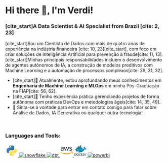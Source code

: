 # Hi there 👋, I'm Verdi!

### [cite_start]A Data Scientist & AI Specialist from Brazil [cite: 2, 23]

[cite_start]Sou um Cientista de Dados com mais de quatro anos de experiência na indústria financeira [cite: 10, 23][cite_start], com foco em criar soluções de Inteligência Artificial para prevenção à fraude[cite: 11, 13]. [cite_start]Minhas principais responsabilidades incluem o desenvolvimento de agentes autônomos de IA, a construção de modelos preditivos com Machine Learning e a automação de processos complexos[cite: 29, 31, 32].

- [cite_start]🌱 Atualmente, estou aprofundando meus conhecimentos em **Engenharia de Machine Learning e MLOps** em minha Pós-Graduação na FIAP[cite: 56, 62].
- [cite_start]🔭 Tenho experiência prática gerenciando projetos de forma autônoma com práticas DevOps e metodologias ágeis[cite: 14, 35, 49].
- 💬 Sinta-se à vontade para entrar em contato comigo para falar sobre Análise de Dados, IA Generativa ou qualquer outra tecnologia!

<br>

### Languages and Tools:

<p align="left"> 
    <a href="https://www.python.org" target="_blank" rel="noreferrer"> 
        <img src="https://raw.githubusercontent.com/devicons/devicon/master/icons/python/python-original.svg" alt="python" width="40" height="40"/> 
    </a> 
    <a href="https://www.snowflake.com/" target="_blank" rel="noreferrer"> 
        <img src="https://cdn.jsdelivr.net/gh/devicons/devicon/icons/snowflake/snowflake-original.svg" alt="snowflake" width="40" height="40"/>
    </a>
    <a href="https://www.getdbt.com/" target="_blank" rel="noreferrer"> 
        <img src="https://cdn.jsdelivr.net/gh/devicons/devicon/icons/dbt/dbt-original.svg" alt="dbt" width="40" height="40"/>
    </a>
    <a href="https://aws.amazon.com" target="_blank" rel="noreferrer"> 
        <img src="https://raw.githubusercontent.com/devicons/devicon/master/icons/amazonwebservices/amazonwebservices-original-wordmark.svg" alt="aws" width="40" height="40"/> 
    </a> 
    <a href="https://www.docker.com/" target="_blank" rel="noreferrer"> 
        <img src="https://raw.githubusercontent.com/devicons/devicon/master/icons/docker/docker-original-wordmark.svg" alt="docker" width="40" height="40"/> 
    </a>
    <a href="https://powerbi.microsoft.com/pt-br/" target="_blank" rel="noreferrer"> 
        <img src="https://raw.githubusercontent.com/devicons/devicon/55609aa5bd817ff167afce0d965585c92040787a/icons/powerbi/powerbi-original.svg" alt="powerbi" width="40" height="40"/> 
    </a>
</p>
